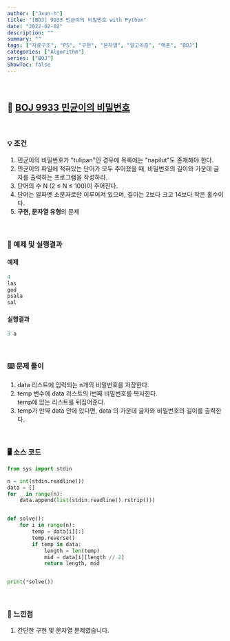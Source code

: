 ```yaml
---
author: ["Jxun-h"]
title: "[BOJ] 9933 민균이의 비밀번호 with Python"
date: "2022-02-02"
description: ""
summary: ""
tags: ["자료구조", "PS", "구현", "문자열", "알고리즘", "백준", "BOJ"]
categories: ["Algorithm"]
series: ["BOJ"]
ShowToc: false
---
```


<br>

## 📌 <a href="https://www.acmicpc.net/problem/9933" target="_blank">BOJ 9933 민균이의 비밀번호</a>

<br>

### 💡 조건

1.  민균이의 비밀번호가 "tulipan"인 경우에 목록에는 "napilut"도 존재해야 한다.
2.  민균이의 파일에 적혀있는 단어가 모두 주어졌을 때, 비밀번호의 길이와 가운데 글자를 출력하는 프로그램을 작성하라.
3.  단어의 수 N (2 ≤ N ≤ 100)이 주어진다.
4.  단어는 알파벳 소문자로만 이루어져 있으며, 길이는 2보다 크고 14보다 작은 홀수이다.
5.  **구현, 문자열 유형**의 문제

<br>

### 🔖 예제 및 실행결과

#### 예제

```py
4
las
god
psala
sal
```

#### 실행결과

```py
3 a
```

<br>

### ⌨️ 문제 풀이

1.  data 리스트에 입력되는 n개의 비밀번호를 저장한다.
2.  temp 변수에 data 리스트의 i번째 비밀번호를 복사한다.  
    temp에 있는 리스트를 뒤집어준다.
3.  temp가 만약 data 안에 있다면, data 의 가운데 글자와 비밀번호의 길이를 출력한다.

<br>

### 🖥 소스 코드

```py
from sys import stdin

n = int(stdin.readline())
data = []
for _ in range(n):
    data.append(list(stdin.readline().rstrip()))


def solve():
    for i in range(n):
        temp = data[i][:]
        temp.reverse()
        if temp in data:
            length = len(temp)
            mid = data[i][length // 2]
            return length, mid


print(*solve())
```

<br>

### 💾 느낀점

1.  간단한 구현 및 문자열 문제였습니다.